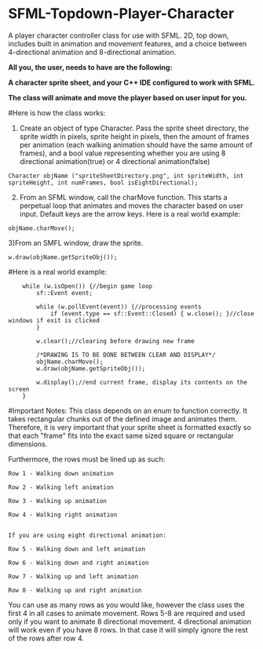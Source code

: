 # SFML-Topdown-Player-Character
A player character controller class for use with SFML. 2D, top down, includes built in animation and movement features, and a choice between 4-directional animation and 8-directional animation.

<b>All you, the user, needs to have are the following:

A character sprite sheet, and your C++ IDE configured to work with SFML.

The class will animate and move the player based on user input for you.</b>

#Here is how the class works:

1) Create an object of type Character. Pass the sprite sheet directory, the sprite width in pixels, sprite height in pixels, then the amount of frames per animation (each walking animation should have the same amount of frames), and a bool value representing whether you are using 8 directional animation(true) or 4 directional animation(false)
```
Character objName ("spriteSheetDirectory.png", int spriteWidth, int spriteHeight, int numFrames, bool isEightDirectional);
```
2) From an SFML window, call the charMove function. This starts a perpetual loop that animates and moves the character based on user input. Default keys are the arrow keys. Here is a real world example:
```
objName.charMove();
```

3)From an SMFL window, draw the sprite.
```
w.draw(objName.getSpriteObj());
```

#Here is a real world example:

```
	while (w.isOpen()) {//begin game loop
		sf::Event event;

		while (w.pollEvent(event)) {//processing events
			if (event.type == sf::Event::Closed) { w.close(); }//close windows if exit is clicked
		}

		w.clear();//clearing before drawing new frame

		/*DRAWING IS TO BE DONE BETWEEN CLEAR AND DISPLAY*/
		objName.charMove();
		w.draw(objName.getSpriteObj());

		w.display();//end current frame, display its contents on the screen
	}
```

#Important Notes:
This class depends on an enum to function correctly. It takes rectangular chunks out of the defined image and animates them. Therefore, it is very important that your sprite sheet is formatted exactly so that each "frame" fits into the exact same sized square or rectangular dimensions.

Furthermore, the rows must be lined up as such:
```
Row 1 - Walking down animation

Row 2 - Walking left animation

Row 3 - Walking up animation

Row 4 - Walking right animation


If you are using eight directional animation:

Row 5 - Walking down and left animation

Row 6 - Walking down and right animation

Row 7 - Walking up and left animation

Row 8 - Walking up and right animation
```
You can use as many rows as you would like, however the class uses the first 4 in all cases to animate movement. Rows 5-8 are required and used only if you want to animate 8 directional movement. 4 directional animation will work even if you have 8 rows. In that case it will simply ignore the rest of the rows after row 4.
